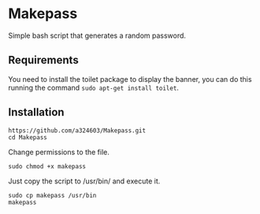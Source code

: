 # Makepass
Simple bash script that generates a random password.
## Requirements
You need to install the toilet package to display the banner, you can do this running the command 
```sudo apt-get install toilet```.  
## Installation
```
https://github.com/a324603/Makepass.git
cd Makepass
```
Change permissions to the file.
```
sudo chmod +x makepass
```
Just copy the script to /usr/bin/ and execute it.
```
sudo cp makepass /usr/bin
makepass
```
